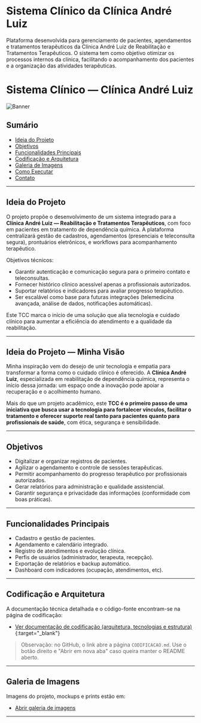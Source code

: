 # Sistema Clínico da Clínica André Luiz
Plataforma desenvolvida para gerenciamento de pacientes, agendamentos e tratamentos terapêuticos da Clínica André Luiz de Reabilitação e Tratamentos Terapêuticos. O sistema tem como objetivo otimizar os processos internos da clínica, facilitando o acompanhamento dos pacientes e a organização das atividades terapêuticas.

# Sistema Clínico — Clínica André Luiz

![Banner](./imagens/banner.png)

## Sumário
- [Ideia do Projeto](#ideia-do-projeto)
- [Objetivos](#objetivos)
- [Funcionalidades Principais](#funcionalidades-principais)
- [Codificação e Arquitetura](#codificacao-e-arquitetura)
- [Galeria de Imagens](#galeria-de-imagens)
- [Como Executar](#como-executar)
- [Contato](#contato)

---

## Ideia do Projeto

O projeto propõe o desenvolvimento de um sistema integrado para a **Clínica André Luiz — Reabilitação e Tratamentos Terapêuticos**, com foco em pacientes em tratamento de dependência química. A plataforma centralizará gestão de cadastros, agendamentos (presenciais e teleconsulta segura), prontuários eletrônicos, e workflows para acompanhamento terapêutico. 

Objetivos técnicos:
- Garantir autenticação e comunicação segura para o primeiro contato e teleconsultas.
- Fornecer histórico clínico acessível apenas a profissionais autorizados.
- Suportar relatórios e indicadores para avaliar progresso terapêutico.
- Ser escalável como base para futuras integrações (telemedicina avançada, análise de dados, notificações automáticas).

Este TCC marca o início de uma solução que alia tecnologia e cuidado clínico para aumentar a eficiência do atendimento e a qualidade da reabilitação.

---
## Ideia do Projeto — Minha Visão

Minha inspiração vem do desejo de unir tecnologia e empatia para transformar a forma como o cuidado clínico é oferecido. A **Clínica André Luiz**, especializada em reabilitação de dependência química, representa o início dessa jornada: um espaço onde a inovação pode apoiar a recuperação e o acolhimento humano.

Mais do que um projeto acadêmico, este **TCC é o primeiro passo de uma iniciativa que busca usar a tecnologia para fortalecer vínculos, facilitar o tratamento e oferecer suporte real tanto para pacientes quanto para profissionais de saúde**, com ética, segurança e sensibilidade.

---

## Objetivos
- Digitalizar e organizar registros de pacientes.
- Agilizar o agendamento e controle de sessões terapêuticas.
- Permitir acompanhamento do progresso terapêutico por profissionais autorizados.
- Gerar relatórios para administração e qualidade assistencial.
- Garantir segurança e privacidade das informações (conformidade com boas práticas).

---

## Funcionalidades Principais
- Cadastro e gestão de pacientes.
- Agendamento e calendário integrado.
- Registro de atendimentos e evolução clínica.
- Perfis de usuários (administrador, terapeuta, recepção).
- Exportação de relatórios e backup automático.
- Dashboard com indicadores (ocupação, atendimentos, etc).

---

## Codificação e Arquitetura
A documentação técnica detalhada e o código-fonte encontram-se na página de codificação:

- [Ver documentação de codificação (arquitetura, tecnologias e estrutura)](./CODIFICACAO.md){:target="_blank"}

> Observação: no GitHub, o link abre a página `CODIFICACAO.md`. Use o botão direito e "Abrir em nova aba" caso queira manter o README aberto.

---

## Galeria de Imagens
Imagens do projeto, mockups e prints estão em:

- [Abrir galeria de imagens](./IMAGENS.md)

---

